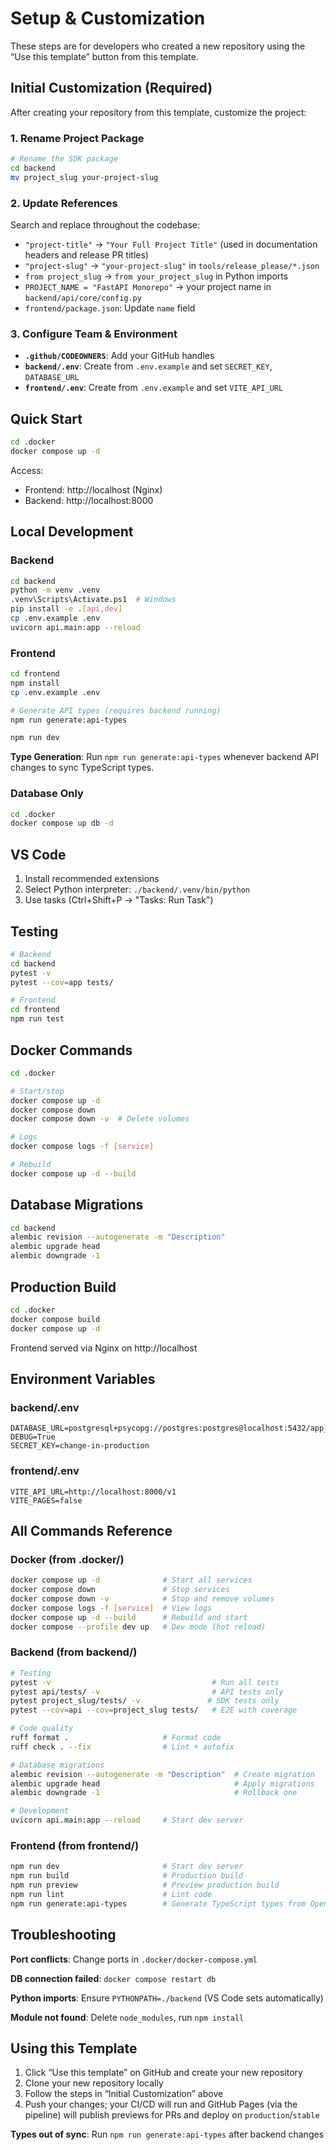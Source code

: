 # Setup & Customization

These steps are for developers who created a new repository using the “Use this template” button from this template.

## Initial Customization (Required)

After creating your repository from this template, customize the project:

### 1. Rename Project Package

```bash
# Rename the SDK package
cd backend
mv project_slug your-project-slug
```

### 2. Update References

Search and replace throughout the codebase:

-   `"project-title"` → `"Your Full Project Title"` (used in documentation headers and release PR titles)
-   `"project-slug"` → `"your-project-slug"` in `tools/release_please/*.json`
-   `from project_slug` → `from your_project_slug` in Python imports
-   `PROJECT_NAME = "FastAPI Monorepo"` → your project name in `backend/api/core/config.py`
-   `frontend/package.json`: Update `name` field

### 3. Configure Team & Environment

-   **`.github/CODEOWNERS`**: Add your GitHub handles
-   **`backend/.env`**: Create from `.env.example` and set `SECRET_KEY`, `DATABASE_URL`
-   **`frontend/.env`**: Create from `.env.example` and set `VITE_API_URL`

## Quick Start

```bash
cd .docker
docker compose up -d
```

Access:

-   Frontend: http://localhost (Nginx)
-   Backend: http://localhost:8000

## Local Development

### Backend

```bash
cd backend
python -m venv .venv
.venv\Scripts\Activate.ps1  # Windows
pip install -e .[api,dev]
cp .env.example .env
uvicorn api.main:app --reload
```

### Frontend

```bash
cd frontend
npm install
cp .env.example .env

# Generate API types (requires backend running)
npm run generate:api-types

npm run dev
```

**Type Generation**: Run `npm run generate:api-types` whenever backend API changes to sync TypeScript types.

### Database Only

```bash
cd .docker
docker compose up db -d
```

## VS Code

1. Install recommended extensions
2. Select Python interpreter: `./backend/.venv/bin/python`
3. Use tasks (Ctrl+Shift+P → "Tasks: Run Task")

## Testing

```bash
# Backend
cd backend
pytest -v
pytest --cov=app tests/

# Frontend
cd frontend
npm run test
```

## Docker Commands

```bash
cd .docker

# Start/stop
docker compose up -d
docker compose down
docker compose down -v  # Delete volumes

# Logs
docker compose logs -f [service]

# Rebuild
docker compose up -d --build
```

## Database Migrations

```bash
cd backend
alembic revision --autogenerate -m "Description"
alembic upgrade head
alembic downgrade -1
```

## Production Build

```bash
cd .docker
docker compose build
docker compose up -d
```

Frontend served via Nginx on http://localhost

## Environment Variables

### backend/.env

```
DATABASE_URL=postgresql+psycopg://postgres:postgres@localhost:5432/app_db
DEBUG=True
SECRET_KEY=change-in-production
```

### frontend/.env

```
VITE_API_URL=http://localhost:8000/v1
VITE_PAGES=false
```

## All Commands Reference

### Docker (from .docker/)

```bash
docker compose up -d              # Start all services
docker compose down               # Stop services
docker compose down -v            # Stop and remove volumes
docker compose logs -f [service]  # View logs
docker compose up -d --build      # Rebuild and start
docker compose --profile dev up   # Dev mode (hot reload)
```

### Backend (from backend/)

```bash
# Testing
pytest -v                                    # Run all tests
pytest api/tests/ -v                         # API tests only
pytest project_slug/tests/ -v               # SDK tests only
pytest --cov=api --cov=project_slug tests/   # E2E with coverage

# Code quality
ruff format .                     # Format code
ruff check . --fix                # Lint + autofix

# Database migrations
alembic revision --autogenerate -m "Description"  # Create migration
alembic upgrade head                              # Apply migrations
alembic downgrade -1                              # Rollback one

# Development
uvicorn api.main:app --reload     # Start dev server
```

### Frontend (from frontend/)

```bash
npm run dev                       # Start dev server
npm run build                     # Production build
npm run preview                   # Preview production build
npm run lint                      # Lint code
npm run generate:api-types        # Generate TypeScript types from OpenAPI
```

## Troubleshooting

**Port conflicts**: Change ports in `.docker/docker-compose.yml`

**DB connection failed**: `docker compose restart db`

**Python imports**: Ensure `PYTHONPATH=./backend` (VS Code sets automatically)

**Module not found**: Delete `node_modules`, run `npm install`

## Using this Template

1. Click “Use this template” on GitHub and create your new repository
2. Clone your new repository locally
3. Follow the steps in “Initial Customization” above
4. Push your changes; your CI/CD will run and GitHub Pages (via the pipeline) will publish previews for PRs and deploy on `production`/`stable`

**Types out of sync**: Run `npm run generate:api-types` after backend changes
